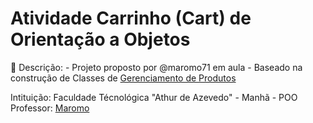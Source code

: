 # Atividade Carrinho (Cart) de Orientação a Objetos

:speech_balloon: Descrição:
	- Projeto proposto por @maromo71 em aula
	- Baseado na construção de Classes de [Gerenciamento de Produtos](https://github.com/Avlye/fatec-poo-cart/blob/master/Gerenciamento%20de%20Produtos.PDF)
	

Intituição: Faculdade Técnológica "Athur de Azevedo" - Manhã - POO
Professor: [Maromo](@maromo71)